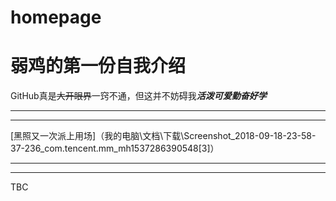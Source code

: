 # homepage

# **弱鸡的第一份自我介绍**
GitHub真是~~大开眼界~~一窍不通，但这并不妨碍我***活泼可爱勤奋好学***
******
******
[黑照又一次派上用场]（我的电脑\文档\下载\Screenshot_2018-09-18-23-58-37-236_com.tencent.mm_mh1537286390548[3]）
******
******
TBC
